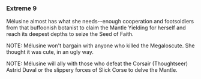 ### Extreme 9

Mélusine almost has what she needs--enough cooperation and footsoldiers from that buffoonish botanist to claim the Mantle Yielding for herself and reach its deepest depths to seize the Seed of Faith.

NOTE: Mélusine won't bargain with anyone who killed the Megaloscute. She thought it was cute, in an ugly way. 

NOTE: Mélusine will ally with those who defeat the Corsair (Thoughtseer) Astrid Duval or the slippery forces of Slick Corse to delve the Mantle.